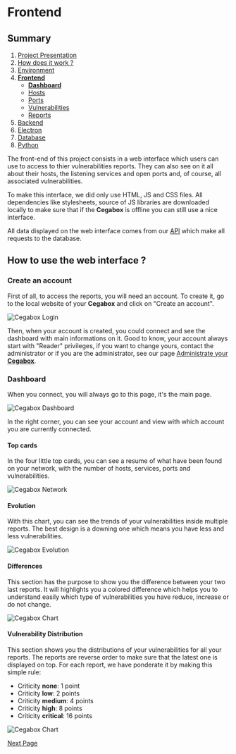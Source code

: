 # Frontend

## Summary

1. [Project Presentation](project.html)
2. [How does it work ?](working.html)
3. [Environment](env.html)
4. [**Frontend**](front.html)
   * [**Dashboard**](front.html)
   * [Hosts](hosts.html)
   * [Ports](ports.html)
   * [Vulnerabilities](vulnerabilities.html)
   * [Reports](reports.html)
5. [Backend](back.html)
6. [Electron](electron.html)
7. [Database](database.html)
8. [Python](python.html)

The front-end of this project consists in a web interface which users can use to access to thier vulnerabilities reports. They can also see on it all about their hosts, the listening services and open ports and, of course, all associated vulnerabilities.

To make this interface, we did only use HTML, JS and CSS files. All dependencies like stylesheets, source of JS libraries are downloaded locally to make sure that if the **Cegabox** is offline you can still use a nice interface.

All data displayed on the web interface comes from our [API](back.html) which make all requests to the database.

## How to use the web interface ?

### Create an account

First of all, to access the reports, you will need an account. To create it, go to the local website of your **Cegabox** and click on "Create an account".

![Cegabox Login](https://cebago.github.io/Cegabox/img/cegabox-login.png)

Then, when your account is created, you could connect and see the dashboard with main informations on it. Good to know, your account always start with "Reader" privileges, if you want to change yours, contact the administrator or if you are the administrator, see our page [Administrate your **Cegabox**](admin.html).

### Dashboard

When you connect, you will always go to this page, it's the main page.

![Cegabox Dashboard](https://cebago.github.io/Cegabox/img/cegabox-dashboard.png)

In the right corner, you can see your account and view with which account you are currently connected.

#### Top cards

In the four little top cards, you can see a resume of what have been found on your network, with the number of hosts, services, ports and vulnerabilities.

![Cegabox Network](https://cebago.github.io/Cegabox/img/cegabox-network.png)

#### Evolution

With this chart, you can see the trends of your vulnerabilities inside multiple reports. The best design is a downing one which means you have less and less vulnerabilities.

![Cegabox Evolution](https://cebago.github.io/Cegabox/img/cegabox-evolution.png)

#### Differences

This section has the purpose to show you the difference between your two last reports. It will highlights you a colored difference which helps you to understand easily which type of vulnerabilities you have reduce, increase or do not change.

![Cegabox Chart](https://cebago.github.io/Cegabox/img/cegabox-differences.png)

#### Vulnerability Distribution

This section shows you the distributions of your vulnerabilities for all your reports. The reports are reverse order to make sure that the latest one is displayed on top. For each report, we have ponderate it by making this simple rule:

* Criticity **none**: 1 point
* Criticity **low**: 2 points
* Criticity **medium**: 4 points
* Criticity **high**: 8 points
* Criticity **critical**: 16 points

![Cegabox Chart](https://cebago.github.io/Cegabox/img/cegabox-distribution.png)

[Next Page](hosts.html)
